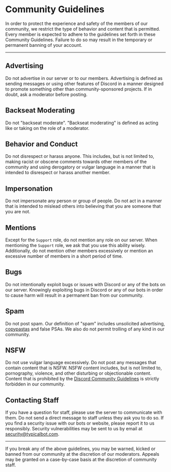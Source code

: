 # Community Guidelines
In order to protect the experience and safety of the members of our community, we restrict the type of behavior and content that is permitted. Every member is expected to adhere to the guidelines set forth in these Community Guidelines. Failure to do so may result in the temporary or permanent banning of your account.

---

## Advertising
Do not advertise in our server or to our members. Advertising is defined as sending messages or using other features of Discord in a manner designed to promote something other than community-sponsored projects. If in doubt, ask a moderator before posting.

## Backseat Moderating
Do not "backseat moderate". "Backseat moderating" is defined as acting like or taking on the role of a moderator.

## Behavior and Conduct
Do not disrespect or harass anyone. This includes, but is not limited to, making racist or obscene comments towards other members of the community and using derogatory or vulgar language in a manner that is intended to disrespect or harass another member.

## Impersonation
Do not impersonate any person or group of people. Do not act in a manner that is intended to mislead others into believing that you are someone that you are not. 

## Mentions
Except for the `Support` role, do not mention any role on our server. When mentioning the `Support` role, we ask that you use this ability wisely. Additionally, do not mention other members excessively or mention an excessive number of members in a short period of time.

## Bugs
Do not intentionally exploit bugs or issues with Discord or any of the bots on our server. Knowingly exploiting bugs in Discord or any of our bots in order to cause harm will result in a permanent ban from our community.

## Spam
Do not post spam. Our definition of "spam" includes unsolicited advertising, [copypastas](https://www.urbandictionary.com/define.php?term=copypasta) and false PSAs. We also do not permit trolling of any kind in our community.

## NSFW
Do not use vulgar language excessively. Do not post any messages that contain content that is NSFW. NSFW content includes, but is not limited to, pornography, violence, and other disturbing or objectionable content. Content that is prohibited by the [Discord Community Guidelines](https://discordapp.com/guidelines) is strictly forbidden in our community.

## Contacting Staff
If you have a question for staff, please use the server to communicate with them. Do not send a direct message to staff unless they ask you to do so. If you find a security issue with our bots or website, please report it to us responsibly. Security vulnerabilities may be sent to us by email at security@typicalbot.com.

---

If you break any of the above guidelines, you may be warned, kicked or banned from our community at the discretion of our moderators. Appeals may be granted on a case-by-case basis at the discretion of community staff.
